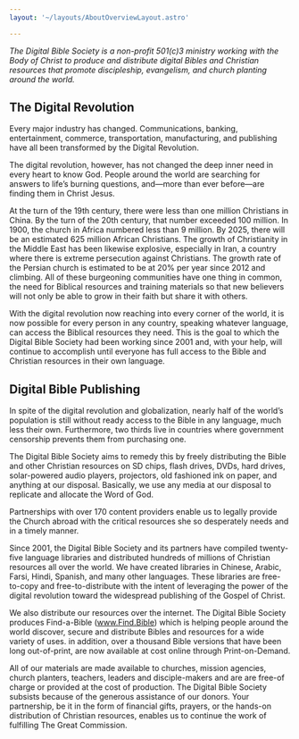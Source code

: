 ```yaml
---
layout: '~/layouts/AboutOverviewLayout.astro'

---
```


_The Digital Bible Society is a non-profit 501(c)3 ministry working with the Body of Christ to produce and distribute digital Bibles and Christian resources that promote discipleship, evangelism, and church planting around the world._

## The Digital Revolution

Every major industry has changed. Communications, banking, entertainment, commerce, transportation, manufacturing, and publishing have all been transformed by the Digital Revolution.

The digital revolution, however, has not changed the deep inner need in every heart to know God. People around the world are searching for answers to life’s burning questions, and—more than ever before—are finding them in Christ Jesus.

At the turn of the 19th century, there were less than one million Christians in China. By the turn of the 20th century, that number exceeded 100 million. In 1900, the church in Africa numbered less than 9 million. By 2025, there will be an estimated 625 million African Christians. The growth of Christianity in the Middle East has been likewise explosive, especially in Iran, a country where there is extreme persecution against Christians. The growth rate of the Persian church is estimated to be at 20% per year since 2012 and climbing. All of these burgeoning communities have one thing in common, the need for Biblical resources and training materials so that new believers will not only be able to grow in their faith but share it with others.

With the digital revolution now reaching into every corner of the world, it is now possible for every person in any country, speaking whatever language, can access the Biblical resources they need. This is the goal to which the Digital Bible Society had been working since 2001 and, with your help, will continue to accomplish until everyone has full access to the Bible and Christian resources in their own language.

## Digital Bible Publishing

In spite of the digital revolution and globalization, nearly half of the world’s population is still without ready access to the Bible in any language, much less their own. Furthermore, two thirds live in countries where government censorship prevents them from purchasing one.

The Digital Bible Society aims to remedy this by freely distributing the Bible and other Christian resources on SD chips, flash drives, DVDs, hard drives, solar-powered audio players, projectors, old fashioned ink on paper, and anything at our disposal. Basically, we use any media at our disposal to replicate and allocate the Word of God.

Partnerships with over 170 content providers enable us to legally provide the Church abroad with the critical resources she so desperately needs and in a timely manner.

Since 2001, the Digital Bible Society and its partners have compiled twenty-five language libraries and distributed hundreds of millions of Christian resources all over the world. We have created libraries in Chinese, Arabic, Farsi, Hindi, Spanish, and many other languages. These libraries are free-to-copy and free-to-distribute with the intent of leveraging the power of the digital revolution toward the widespread publishing of the Gospel of Christ.

We also distribute our resources over the internet. The Digital Bible Society produces Find-a-Bible (www.Find.Bible) which is helping people around the world discover, secure and distribute Bibles and resources for a wide variety of uses. in addition, over a thousand Bible versions that have been long out-of-print, are now available at cost online through Print-on-Demand.

All of our materials are made available to churches, mission agencies, church planters, teachers, leaders and disciple-makers and are are free-of charge or provided at the cost of production. The Digital Bible Society subsists because of the generous assistance of our donors. Your partnership, be it in the form of financial gifts, prayers, or the hands-on distribution of Christian resources, enables us to continue the work of fulfilling The Great Commission.
